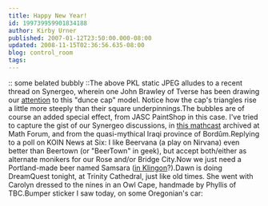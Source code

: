 ```yaml
---
title: Happy New Year!
id: 199739959901834188
author: Kirby Urner
published: 2007-01-12T23:50:00.000-08:00
updated: 2008-11-15T02:36:56.635-08:00
blog: control_room
tags: 
---
```


[](https://blogger.googleusercontent.com/img/b/R29vZ2xl/AVvXsEgKMth-TYADfHQpnZBvYrarBvhsnR8Vu2rYJc4_fKW1e-8YA2WHZyQUmE5W_VeYpQvQxiJMfhc723oVHu-vmdZhAQpK6iEYkOMZjODv31nr5BL77WLESenuU7lq-y_xTu4s6i0I/s1600-h/duncecap.jpg):: some belated bubbly ::The above PKL static JPEG alludes to a recent thread on Synergeo, wherein one John Brawley of Tverse has been drawing our [attention](http://tetrahedraverse.com/temp/stackang.gif) to this "dunce cap" model. Notice how the cap's triangles rise a little more steeply than their square underpinnings.The bubbles are of course an added special effect, from JASC PaintShop in this case. I've tried to capture the gist of our Synergeo discussions, in [this mathcast](http://mathforum.org/kb/message.jspa?messageID=5481173&tstart=0) archived at Math Forum, and from the quasi-mythical Iraqi province of Bordûm.Replying to a poll on KOIN News at Six: I like Beervana (a play on Nirvana) even better than Beertown (or "BeerTown" in geek), but accept both/either as alternate monikers for our Rose and/or Bridge City.Now we just need a Portland-made beer named Samsara ([in Klingon](http://www.evertype.com/standards/csur/klingon.html)?).Dawn is doing DreamQuest tonight, at Trinity Cathedral, just like old times. She went with Carolyn dressed to the nines in an Owl Cape, handmade by Phyllis of TBC.Bumper sticker I saw today, on some Oregonian's car:[](https://blogger.googleusercontent.com/img/b/R29vZ2xl/AVvXsEjdP-HeyRY62N3RDOMXvwBAlR0LBd2b6miqmdKq49URb7M3J_wPwR-RCP6v4rMGD4fK2sdxSCA462dfFLiRtPILU4c0GQCevkTc0eDDleFi7FLpoSypl-m4PD1gbI0whpuDQX7L/s1600-h/pagandriver.jpg)